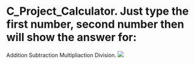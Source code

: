 # C_Project_Calculator. Just type the first number, second number then will show the answer for:
Addition
Subtraction
Multipliaction
Division.
<img src="img/2020-Geographic.jpg"></img>